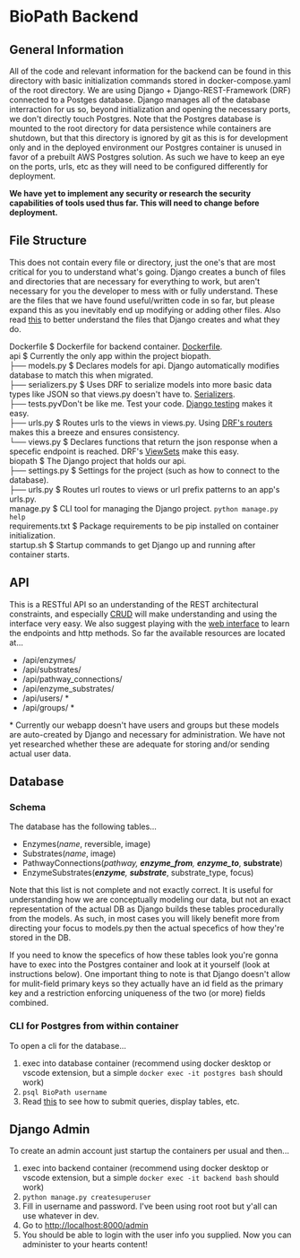 # BioPath Backend
## General Information
All of the code and relevant information for the backend can be found in this directory with basic initialization commands stored in docker-compose.yaml of the root directory. We are using Django + Django-REST-Framework (DRF) connected to a Postges database. Django manages all of the database interraction for us so, beyond initialization and opening the necessary ports, we don't directly touch Postgres. Note that the Postgres database is mounted to the root directory for data persistence while containers are shutdown, but that this directory is ignored by git as this is for development only and in the deployed environment our Postgres container is unused in favor of a prebuilt AWS Postgres solution. As such we have to keep an eye on the ports, urls, etc as they will need to be configured differently for deployment.

**We have yet to implement any security or research the security capabilities of tools used thus far. This will need to change before deployment.**

## File Structure
This does not contain every file or directory, just the one's that are most critical for you to understand what's going. Django creates a bunch of files and directories that are necessary for everything to work, but aren't necessary for you the developer to mess with or fully understand. These are the files that we have found useful/written code in so far, but please expand this as you inevitably end up modifying or adding other files. Also read [this](https://techvidvan.com/tutorials/django-project-structure-layout/) to better understand the files that Django creates and what they do.

Dockerfile $ Dockerfile for backend container. [Dockerfile](https://www.cloudbees.com/blog/what-is-a-dockerfile).  
api $ Currently the only app within the project biopath.  
├── models.py $ Declares models for api. Django automatically modifies database to match this when migrated.  
├── serializers.py $ Uses DRF to serialize models into more basic data types like JSON so that views.py doesn't have to. [Serializers](https://www.django-rest-framework.org/api-guide/serializers/).  
├── tests.py√Don't be like me. Test your code. [Django testing](https://docs.djangoproject.com/en/4.1/topics/testing/overview/) makes it easy.  
├── urls.py $ Routes urls to the views in views.py. Using [DRF's routers](https://www.django-rest-framework.org/api-guide/routers/) makes this a breeze and ensures consistency.  
└── views.py $ Declares functions that return the json response when a specefic endpoint is reached. DRF's [ViewSets](https://www.django-rest-framework.org/api-guide/viewsets/) make this easy.  
biopath $ The Django project that holds our api.  
├── settings.py $ Settings for the project (such as how to connect to the database).  
├── urls.py $ Routes url routes to views or url prefix patterns to an app's urls.py.  
manage.py $ CLI tool for managing the Django project. `python manage.py help`  
requirements.txt $ Package requirements to be pip installed on container initialization.  
startup.sh $ Startup commands to get Django up and running after container starts.  

## API
This is a RESTful API so an understanding of the REST architectural constraints, and especially [CRUD](https://www.codecademy.com/article/what-is-crud) will make understanding and using the interface very easy. We also suggest playing with the [web interface](http://localhost:8000/api) to learn the endpoints and http methods.
So far the available resources are located at...
* /api/enzymes/
* /api/substrates/
* /api/pathway_connections/
* /api/enzyme_substrates/
* /api/users/ *
* /api/groups/ *

\* Currently our webapp doesn't have users and groups but these models are auto-created by Django and necessary for administration. We have not yet researched whether these are adequate for storing and/or sending actual user data.

## Database
### Schema
The database has the following tables...
* Enzymes(*name*, reversible, image)
* Substrates(*name*, image)
* PathwayConnections(*pathway, **enzyme_from**, **enzyme_to***, **substrate**)
* EnzymeSubstrates(***enzyme**, **substrate***, substrate_type, focus)

Note that this list is not complete and not exactly correct. It is useful for understanding how we are conceptually modeling our data, but not an exact representation of the actual DB as Django builds these tables procedurally from the models. As such, in most cases you will likely benefit more from directing your focus to models.py then the actual specefics of how they're stored in the DB.

If you need to know the specefics of how these tables look you're gonna have to exec into the Postgres container and look at it yourself (look at instructions below). One important thing to note is that Django doesn't allow for mulit-field primary keys so they actually have an id field as the primary key and a restriction enforcing uniqueness of the two (or more) fields combined.

### CLI for Postgres from within container
To open a cli for the database...
1. exec into database container (recommend using docker desktop or vscode extension, but a simple `docker exec -it postgres bash` should work)
1. `psql BioPath username`
1. Read [this](https://tomcam.github.io/postgres/#getting-information-about-databases) to see how to submit queries, display tables, etc.

## Django Admin
To create an admin account just startup the containers per usual and then...
1. exec into backend container (recommend using docker desktop or vscode extension, but a simple `docker exec -it backend bash` should work)
1. `python manage.py createsuperuser`
1. Fill in username and password. I've been using root root but y'all can use whatever in dev.
1. Go to [http://localhost:8000/admin](http://localhost:8000/admin)
1. You should be able to login with the user info you supplied. Now you can administer to your hearts content!
